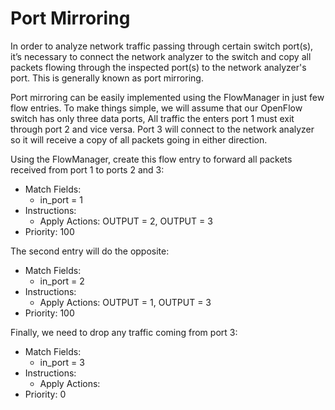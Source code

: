 # Port Mirroring

In order to analyze network traffic passing through certain switch port(s), it’s necessary to connect the network analyzer to the switch and copy all packets flowing through the inspected port(s) to the network analyzer's port. This is generally known as port mirroring.

Port mirroring can be easily implemented using the FlowManager in just few flow entries. To make things simple, we will assume that our OpenFlow switch has only three data ports, All traffic the enters port 1 must exit through port 2 and vice versa. Port 3 will connect to the network analyzer so it will receive a copy of all packets going in either direction.

Using the FlowManager, create this flow entry to forward all packets received from port 1 to ports 2 and 3:
* Match Fields:
  * in_port = 1
* Instructions:
  * Apply Actions: OUTPUT = 2, OUTPUT = 3
* Priority: 100

The second entry will do the opposite:
* Match Fields:
  * in_port = 2
* Instructions:
  * Apply Actions: OUTPUT = 1, OUTPUT = 3
* Priority: 100

Finally, we need to drop any traffic coming from port 3:
* Match Fields:
  * in_port = 3
* Instructions:
  * Apply Actions: <None>
* Priority: 0
